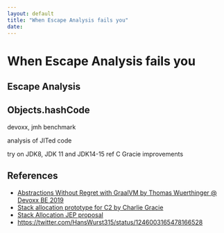 ```yaml
---
layout: default
title: "When Escape Analysis fails you"
date:
---
```

# When Escape Analysis fails you

## Escape Analysis

## Objects.hashCode
devoxx, jmh benchmark

analysis of JITed code

try on JDK8, JDK 11 and JDK14-15 ref C Gracie improvements


## References
 - [Abstractions Without Regret with GraalVM by Thomas Wuerthinger @ Devoxx BE 2019](https://youtu.be/noX2uHA2Udo?t=1532)
 - [Stack allocation prototype for C2 by Charlie Gracie](https://mail.openjdk.java.net/pipermail/hotspot-compiler-dev/2020-January/036835.html)
 - [Stack Allocation JEP proposal](https://github.com/microsoft/openjdk-proposals/blob/master/stack_allocation/Stack_Allocation_JEP.md)
 - https://twitter.com/HansWurst315/status/1246003165478166528
